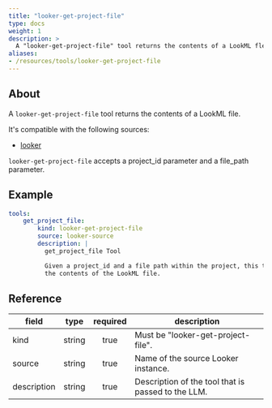```yaml
---
title: "looker-get-project-file"
type: docs
weight: 1
description: >
  A "looker-get-project-file" tool returns the contents of a LookML fle.
aliases:
- /resources/tools/looker-get-project-file
---
```


## About

A `looker-get-project-file` tool returns the contents of a LookML file.

It's compatible with the following sources:

- [looker](../../sources/looker.md)

`looker-get-project-file` accepts a project_id parameter and a file_path parameter.

## Example

```yaml
tools:
    get_project_file:
        kind: looker-get-project-file
        source: looker-source
        description: |
          get_project_file Tool

          Given a project_id and a file path within the project, this tool returns
          the contents of the LookML file.
```

## Reference

| **field**   |                  **type**                  | **required** | **description**                                                                                  |
|-------------|:------------------------------------------:|:------------:|--------------------------------------------------------------------------------------------------|
| kind        |                   string                   |     true     | Must be "looker-get-project-file".                                                               |
| source      |                   string                   |     true     | Name of the source Looker instance.                                                              |
| description |                   string                   |     true     | Description of the tool that is passed to the LLM.                                               |
